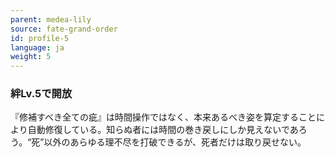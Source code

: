 ```yaml
---
parent: medea-lily
source: fate-grand-order
id: profile-5
language: ja
weight: 5
---
```


### 絆Lv.5で開放

『修補すべき全ての疵』は時間操作ではなく、本来あるべき姿を算定することにより自動修復している。知らぬ者には時間の巻き戻しにしか見えないであろう。“死”以外のあらゆる理不尽を打破できるが、死者だけは取り戻せない。
